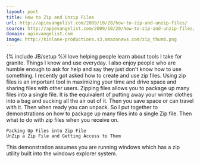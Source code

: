 ```yaml
---
layout: post
title: How to Zip and Unzip Files
url: http://apievangelist.com/2009/10/20/how-to-zip-and-unzip-files/
source: http://apievangelist.com/2009/10/20/how-to-zip-and-unzip-files/
domain: apievangelist.com
image: http://kinlane-productions.s3.amazonaws.com/zip_thumb.png
---
```

{% include JB/setup %}I love helping people learn about tools I take for granite. Things I know and use everyday.
I also enjoy people who are humble enough to ask for help and say they just don't know how to use something.
I recently got asked how to create and use zip files. Using zip files is an important tool in maximizing your time and drive space and sharing files with other users.
Zipping files allows you to package up many files into a single file. It is the equivalent of putting away your winter clothes into a bag and sucking all the air out of it. Then you save space or can travel with it. Then when ready you can unpack.
So I put together to demonstrations on how to package up many files into a single Zip file. Then what to do with zip files when you receive on.

	Packing Up Files into Zip File
	UnZip a Zip File and Getting Access to Them

This demonstration assumes you are running windows which has a zip utility built into the windows explorer system.